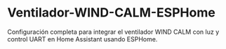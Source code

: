 # Ventilador-WIND-CALM-ESPHome
Configuración completa para integrar el ventilador WIND CALM con luz y control UART en Home Assistant usando ESPHome.
